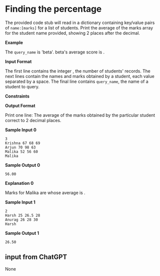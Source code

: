 # Finding the percentage

The provided code stub will read in a dictionary containing key/value pairs of `name:[marks]` for a list of students. Print the average of the marks array for the student name provided, showing 2 places after the decimal.

**Example**

The `query_name` is 'beta'. beta's average score is .

**Input Format**

The first line contains the integer , the number of students' records. The next  lines contain the names and marks obtained by a student, each value separated by a space. The final line contains `query_name`, the name of a student to query.

**Constraints**

**Output Format**

Print one line: The average of the marks obtained by the particular student correct to 2 decimal places.

**Sample Input 0**

```
3
Krishna 67 68 69
Arjun 70 98 63
Malika 52 56 60
Malika
```

**Sample Output 0**

```
56.00
```

**Explanation 0**

Marks for Malika are  whose average is .

**Sample Input 1**

```
2
Harsh 25 26.5 28
Anurag 26 28 30
Harsh
```

**Sample Output 1**

```
26.50
```

## input from ChatGPT

None